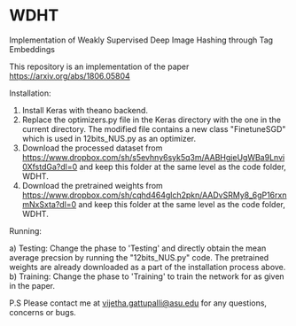 # WDHT
Implementation of Weakly Supervised Deep Image Hashing through Tag Embeddings


This repository is an implementation of the paper https://arxiv.org/abs/1806.05804


Installation:

1. Install Keras with theano backend. 
2. Replace the optimizers.py file in the Keras directory with the one in the current directory. The modified file contains a new class "FinetuneSGD" which is used in 12bits_NUS.py as an optimizer. 
3. Download the processed dataset from https://www.dropbox.com/sh/s5evhny6syk5q3m/AABHgjeUgWBa9Lnvi0XfstdGa?dl=0 and keep this folder at the same level as the code folder, WDHT.
4. Download the pretrained weights from https://www.dropbox.com/sh/cqhd464glch2pkn/AADvSRMy8_6gP16rxnmNxSxta?dl=0 and keep this folder at the same level as the code folder, WDHT. 


Running:

a) Testing: Change the phase to 'Testing' and directly obtain the mean average precsion by running the "12bits_NUS.py" code. The pretrained weights are already downloaded as a part of the installation process above. 
b) Training: Change the phase to 'Training' to train the network for as given in the paper. 


P.S 
Please contact me at vijetha.gattupalli@asu.edu for any questions, concerns or bugs. 
